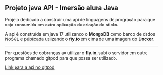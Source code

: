 ## Projeto java API - Imersão alura Java

Projeto dedicado a construir uma api de linguagens de progração para que seja consumida em outra aplicação de criação de sticks.

A api é construída em java 17 utilizando o **MongoDB** como banco de dados NoSQL e públicada utilizando o **fly.io** em cima de uma imagem do **Docker**.

---

Por questões de cobranças ao utilizar o **fly.io**, subi o servidor em outro programa chamado gitpod para que possa ser utilizado.

[Link para a api no gitpod](https://8080-lipscheech-linguagensap-3eb1870v69w.ws-us93.gitpod.io/linguagens)
